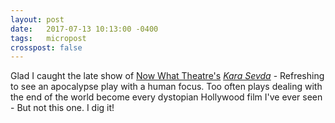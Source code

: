 ```yaml
---
layout: post
date: 	2017-07-13 10:13:00 -0400
tags: 	micropost
crosspost: false
---
```


Glad I caught the late show of [Now What Theatre's](https://nowwhattheatre.com/) [*Kara Sevda*](https://fringetoronto.com/festivals/fringe/event/kara-sevda) - Refreshing to see an apocalypse play with a human focus. Too often plays dealing with the end of the world become every dystopian Hollywood film I've ever seen - But not this one. I dig it!